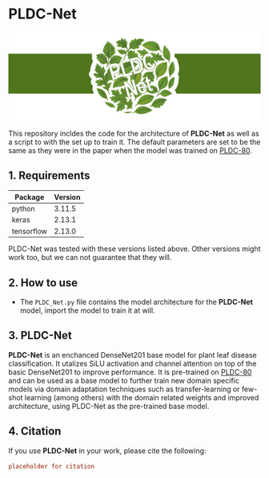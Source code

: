# PLDC-Net

![Banner.](/banner.png)


This repository incldes the code for the architecture of **PLDC-Net** as well as a script to with the set up to train it. The default parameters are set to be the same as they were in the paper when the model was trained on [PLDC-80](https://github.com/JDatPNW/PLDC-80).

## 1. Requirements

| Package      | Version |
|--------------|------|
| python      |3.11.5|
| keras          |2.13.1|
| tensorflow       |2.13.0|

PLDC-Net was tested with these versions listed above. Other versions might work too, but we can not guarantee that they will.

## 2. How to use

- The `PLDC_Net.py` file contains the model architecture for the **PLDC-Net** model, import the model to train it at will.

## 3. PLDC-Net

**PLDC-Net** is an enchanced DenseNet201 base model for plant leaf disease classification. It utalizes SiLU activation and channel attention on top of the basic DenseNet201 to improve performance. It is pre-trained on [PLDC-80](https://github.com/JDatPNW/PLDC-80) and can be used as a base model to further train new domain specific models via domain adaptation techniques such as transfer-learning or few-shot learning (among others) with the domain related weights and improved architecture, using PLDC-Net as the pre-trained base model. 

## 4. Citation

If you use **PLDC-Net** in your work, please cite the following:

```ini
placeholder for citation
```